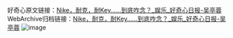好奇心原文链接：[Nike，耐克，耐Key……到底咋念？_娱乐_好奇心日报-吴亭蓉](https://www.qdaily.com/articles/1006.html)
WebArchive归档链接：[Nike，耐克，耐Key……到底咋念？_娱乐_好奇心日报-吴亭蓉](http://web.archive.org/web/20190623145619/https://www.qdaily.com/articles/1006.html)
![image](http://ww3.sinaimg.cn/large/007d5XDply1g3v459seyoj30u0400tsv)